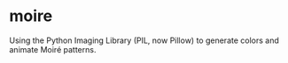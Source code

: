 # moire
Using the Python Imaging Library (PIL, now Pillow) to generate colors and animate Moiré patterns.

